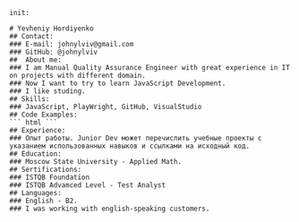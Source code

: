     init:
 
    # Yevheniy Hordiyenko
    ## Contact:
    ### E-mail: johnylviv@gmail.com
    ### GitHub: @johnylviv
    ##  About me:
    ### I am Manual Quality Assurance Engineer with great experience in IT on projects with different domain.
    ### Now I want to try to learn JavaScript Development.
    ### I like studing.
    ## Skills:
    ### JavaScript, PlayWright, GitHub, VisualStudio
    ## Code Examples:
    ``` html ```
    ## Experience:
    ### Опыт работы. Junior Dev может перечислить учебные проекты с указанием использованных навыков и ссылками на исходный код.
    ## Education:
    ### Moscow State University - Applied Math.
    ## Sertifications:
    ### ISTQB Foundation
    ### ISTQB Advamced Level - Test Analyst
    ## Languages:
    ### English - B2. 
    ### I was working with english-speaking customers.

